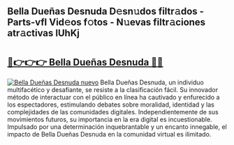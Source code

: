 ## Bella Dueñas Desnuda D𝚎sn𝚞dos filtr𝚊dos - Parts-vfI Vid𝚎os f𝚘tos - N𝚞evas filtr𝚊ciones atr𝚊ctivas lUhKj

# <h2><a href="http://mbe0a05.tromn.icu/?c=Bella+Due%c3%b1as+Desnuda">🔗👉👉👉 Bella Dueñas Desnuda 🔗🔗</a></h2>

[![Bella Dueñas Desnuda nuevo](https://i.imgur.com/pEAQMta.gif)](http://mbe0a05.tromn.icu/?c=Bella+Due%c3%b1as+Desnuda)
Bella Dueñas Desnuda, un individuo multifacético y desafiante, se resiste a la clasificación fácil. Su innovador método de interactuar con el público en línea ha cautivado y enfurecido a los espectadores, estimulando debates sobre moralidad, identidad y las complejidades de las comunidades digitales. Independientemente de sus movimientos futuros, su importancia en la era digital es incuestionable. Impulsado por una determinación inquebrantable y un encanto innegable, el impacto de Bella Dueñas Desnuda en la comunidad virtual es ilimitado.

